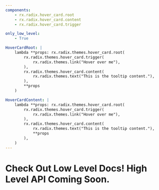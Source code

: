 ```yaml
---
components:
    - rx.radix.hover_card.root
    - rx.radix.hover_card.content
    - rx.radix.hover_card.trigger

only_low_level:
    - True

HoverCardRoot: |
    lambda **props: rx.radix.themes.hover_card.root(
        rx.radix.themes.hover_card.trigger(
            rx.radix.themes.link("Hover over me"),
        ),
        rx.radix.themes.hover_card.content(
            rx.radix.themes.text("This is the tooltip content."),
        ),
        **props
    )

HoverCardContent: |
    lambda **props: rx.radix.themes.hover_card.root(
        rx.radix.themes.hover_card.trigger(
            rx.radix.themes.link("Hover over me"),
        ),
        rx.radix.themes.hover_card.content(
            rx.radix.themes.text("This is the tooltip content."),
            **props
        ),
    )
---
```


# Check Out Low Level Docs! High Level API Coming Soon.


